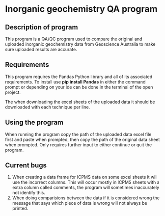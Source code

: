 # Inorganic geochemistry QA program

## Description of program
This program is a QA/QC program used to compare the original and uploaded inorganic geochemistry data from Geoscience Australia to make sure uploaded results are accurate. 

## Requirements
This program requires the Pandas Python library and all of its associated requirements.
To install use **pip install Pandas** in either the command prompt or depending on your ide can be done in the terminal of the open project.

The when downloading the excel sheets of the uploaded data it should be downloaded with each technique per line.

## Using the program
When running the program copy the path of the uploaded data excel file first and paste when prompted, then copy the path of the original data sheet when prompted.
Only requires further input to either continue or quit the program.

## Current bugs
1. When creating a data frame for ICPMS data on some excel sheets it will use the incorrect columns.
   This will occur mostly in ICPMS sheets with a extra column called comments, the program will sometimes inaccurately not identify this.
2. When doing comparisions between the data if it is considered wrong the message that says which piece of data is wrong will not always be printed.

